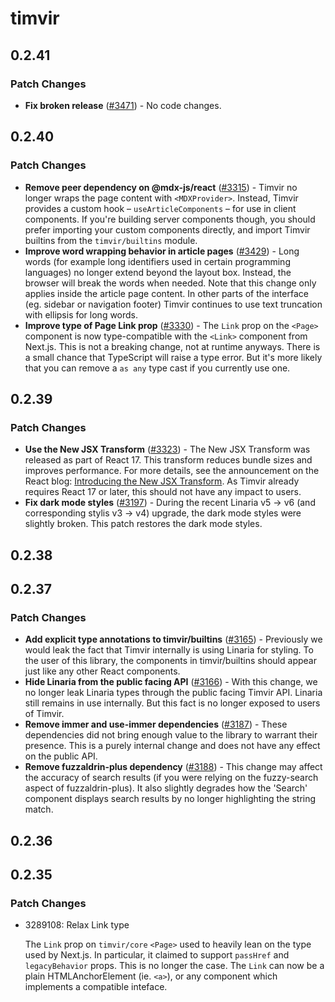 # timvir

## 0.2.41

### Patch Changes

- **Fix broken release** ([#3471](https://github.com/timvir/timvir/pull/3471)) - No code changes.

## 0.2.40

### Patch Changes

- **Remove peer dependency on @mdx-js/react** ([#3315](https://github.com/timvir/timvir/pull/3315)) - Timvir no longer wraps the page content with `<MDXProvider>`. Instead, Timvir provides a custom hook – `useArticleComponents` – for use in client components. If you're building server components though, you should prefer importing your custom components directly, and import Timvir builtins from the `timvir/builtins` module.
- **Improve word wrapping behavior in article pages** ([#3429](https://github.com/timvir/timvir/pull/3429)) - Long words (for example long identifiers used in certain programming languages) no longer extend beyond the layout box. Instead, the browser will break the words when needed. Note that this change only applies inside the article page content. In other parts of the interface (eg. sidebar or navigation footer) Timvir continues to use text truncation with ellipsis for long words.
- **Improve type of Page Link prop** ([#3330](https://github.com/timvir/timvir/pull/3330)) - The `Link` prop on the `<Page>` component is now type-compatible with the `<Link>` component from Next.js. This is not a breaking change, not at runtime anyways. There is a small chance that TypeScript will raise a type error. But it's more likely that you can remove a `as any` type cast if you currently use one.

## 0.2.39

### Patch Changes

- **Use the New JSX Transform** ([#3323](https://github.com/timvir/timvir/pull/3323)) - The New JSX Transform was released as part of React 17. This transform reduces bundle sizes and improves performance. For more details, see the announcement on the React blog: [Introducing the New JSX Transform](https://legacy.reactjs.org/blog/2020/09/22/introducing-the-new-jsx-transform.html). As Timvir already requires React 17 or later, this should not have any impact to users.
- **Fix dark mode styles** ([#3197](https://github.com/timvir/timvir/pull/3197)) - During the recent Linaria v5 -> v6 (and corresponding stylis v3 -> v4) upgrade, the dark mode styles were slightly broken. This patch restores the dark mode styles.

## 0.2.38

## 0.2.37

### Patch Changes

- **Add explicit type annotations to timvir/builtins** ([#3165](https://github.com/timvir/timvir/pull/3165)) - Previously we would leak the fact that Timvir internally is using Linaria for styling. To the user of this library, the components in timvir/builtins should appear just like any other React components.
- **Hide Linaria from the public facing API** ([#3166](https://github.com/timvir/timvir/pull/3166)) - With this change, we no longer leak Linaria types through the public facing Timvir API. Linaria still remains in use internally. But this fact is no longer exposed to users of Timvir.
- **Remove immer and use-immer dependencies** ([#3187](https://github.com/timvir/timvir/pull/3187)) - These dependencies did not bring enough value to the library to warrant their presence. This is a purely internal change and does not have any effect on the public API.
- **Remove fuzzaldrin-plus dependency** ([#3188](https://github.com/timvir/timvir/pull/3188)) - This change may affect the accuracy of search results (if you were relying on the fuzzy-search aspect of fuzzaldrin-plus). It also slightly degrades how the 'Search' component displays search results by no longer highlighting the string match.

## 0.2.36

## 0.2.35

### Patch Changes

- 3289108: Relax Link type

  The `Link` prop on `timvir/core` `<Page>` used to heavily lean on the type used by Next.js.
  In particular, it claimed to support `passHref` and `legacyBehavior` props.
  This is no longer the case.
  The `Link` can now be a plain HTMLAnchorElement (ie. `<a>`), or any component which implements a compatible inteface.
